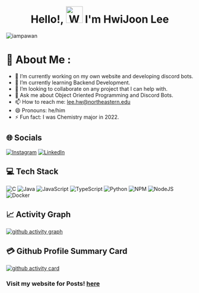 <h1 align="center"> Hello!, <img src="https://raw.githubusercontent.com/nixin72/nixin72/master/wave.gif" 
         alt="Waving hand animated gif"
         height="45"
         width="45" /> I'm HwiJoon Lee</h1>

<p align="left"> <img src="https://komarev.com/ghpvc/?username=iampawan&label=Views&color=blue&style=plastic&style=for-the-badge" alt="iampawan" /> </p>

# 💫 About Me :
- 🔭 I’m currently working on my own website and developing discord bots.
- 🌱 I’m currently learning Backend Development.
- 👯 I’m looking to collaborate on any project that I can help with.
- 💬 Ask me about Object Oriented Programming and Discord Bots.
- 📫 How to reach me: lee.hw@northeastern.edu
- 😄 Pronouns: he/him
- ⚡ Fun fact: I was Chemistry major in 2022.

## 🌐 Socials
[![Instagram](https://img.shields.io/badge/Instagram-E4405F?style=for-the-badge&logo=instagram&logoColor=white)](https://www.instagram.com/joonlh/) [![LinkedIn](https://img.shields.io/badge/LinkedIn-0077B5?style=for-the-badge&logo=linkedin&logoColor=white)](linkedin.com/in/lee-hwi-joon-3004401a4) 

## 💻 Tech Stack
![C](https://img.shields.io/badge/c%23-%23239120.svg?style=for-the-badge&logo=c&logoColor=white) ![Java](https://img.shields.io/badge/java-%23ED8B00.svg?style=for-the-badge&logo=java&logoColor=white) ![JavaScript](https://img.shields.io/badge/javascript-%23323330.svg?style=for-the-badge&logo=javascript&logoColor=%23F7DF1E) ![TypeScript](https://img.shields.io/badge/typescript-%23007ACC.svg?style=for-the-badge&logo=typescript&logoColor=white) ![Python](https://img.shields.io/badge/python-3670A0?style=for-the-badge&logo=python&logoColor=ffdd54) ![NPM](https://img.shields.io/badge/NPM-%23000000.svg?style=for-the-badge&logo=npm&logoColor=white) ![NodeJS](https://img.shields.io/badge/node.js-6DA55F?style=for-the-badge&logo=node.js&logoColor=white) ![Docker](https://img.shields.io/badge/docker-%230db7ed.svg?style=for-the-badge&logo=docker&logoColor=white)
## 📈 Activity Graph
[![github activity graph](https://github-readme-activity-graph.cyclic.app/graph?username=Halfgear&bg_color=ffcfe9&color=9e4c98&line=9e4c98&point=403d3d&area=true&hide_border=true)](https://github.com/Halfgear)

## 💳 Github Profile Summary Card
[![github activity card](https://github-profile-summary-cards.vercel.app/api/cards/profile-details?username=halfgear&theme=vue)](https://jooncode.com/)

### Visit my website for Posts! [here](https://jooncode.com/)

</div>
